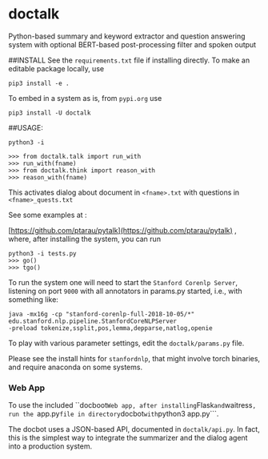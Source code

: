# doctalk
Python-based summary and keyword extractor and question answering system with optional BERT-based post-processing filter and spoken output

##INSTALL
See the ```requirements.txt``` file if installing directly. To make an editable package locally, use

```
pip3 install -e .
```
To embed in a system as is, from ```pypi.org``` use

```
pip3 install -U doctalk
```

##USAGE:

```
python3 -i

>>> from doctalk.talk import run_with
>>> run_with(fname)
>>> from doctalk.think import reason_with
>>> reason_with(fname)
```
This activates dialog about document in ```<fname>.txt``` with questions in ```<fname>_quests.txt```

See some examples at : 

[https://github.com/ptarau/pytalk](https://github.com/ptarau/pytalk) , where, after installing the system, you can run

```
python3 -i tests.py
>>> go()
>>> tgo()
```
  
To run the system one will need to start the ```Stanford Corenlp Server```, listening on port ```9000``` with all annotators in params.py started, i.e., with something like:

```
java -mx16g -cp "stanford-corenlp-full-2018-10-05/*" edu.stanford.nlp.pipeline.StanfordCoreNLPServer 
-preload tokenize,ssplit,pos,lemma,depparse,natlog,openie
```

To play with various parameter settings, edit the ```doctalk/params.py``` file.

Please see the install hints for ```stanfordnlp```, that might involve torch binaries, and require anaconda on some systems.

### Web App
To use the included ``docboot``` Web app, after installing ```Flask``` and ```waitress```, run the ```app.py``` file in directory ```docbot``` with ```python3 app.py```. 

The docbot uses a JSON-based API, documented in ```doctalk/api.py```. In fact, this is the simplest way to integrate the summarizer and the dialog agent into a production system.
